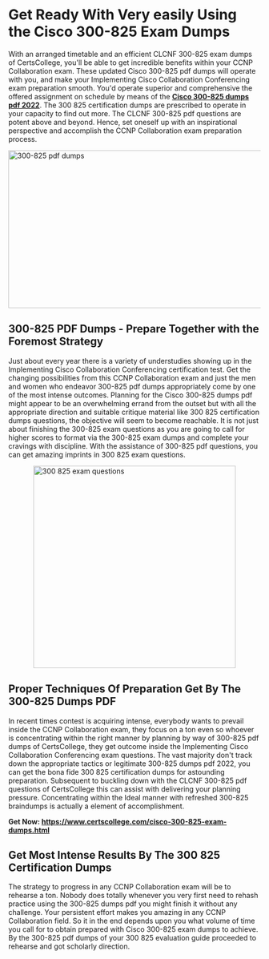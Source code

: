 <h1><strong>Get Ready With Very easily Using the Cisco 300-825 Exam Dumps&nbsp;</strong></h1>
<p><span style="font-weight: 400;">With an arranged timetable and an efficient CLCNF 300-825 exam dumps of CertsCollege, you'll be able to get incredible benefits within your CCNP Collaboration  exam. These updated Cisco 300-825 pdf dumps will operate with you, and make your Implementing Cisco Collaboration Conferencing exam preparation smooth. You'd operate superior and comprehensive the offered assignment on schedule by means of the <strong><a href="https://www.certscollege.com/cisco-300-825-exam-dumps.html">Cisco 300-825 dumps pdf 2022</a></strong>. The 300 825 certification dumps are prescribed to operate in your capacity to find out more. The CLCNF 300-825 pdf questions are potent above and beyond. Hence, set oneself up with an inspirational perspective and accomplish the CCNP Collaboration  exam preparation process.&nbsp;</span></p>
<p><span style="font-weight: 400;"><img style="display: block; margin-left: auto; margin-right: auto;" src="https://i.ibb.co/CPDK3ps/Yellow-and-Blue-Initiative-Blog-Banner.png" alt="300-825 pdf dumps" width="559" height="315" /></span></p>
<h2><strong>300-825 PDF Dumps - Prepare Together with the Foremost Strategy</strong></h2>
<p><span style="font-weight: 400;">Just about every year there is a variety of understudies showing up in the Implementing Cisco Collaboration Conferencing certification test. Get the changing possibilities from this CCNP Collaboration  exam and just the men and women who endeavor 300-825 pdf dumps appropriately come by one of the most intense outcomes. Planning for the Cisco 300-825 dumps pdf might appear to be an overwhelming errand from the outset but with all the appropriate direction and suitable critique material like 300 825 certification dumps questions, the objective will seem to become reachable. It is not just about finishing the 300-825 exam questions as you are going to call for higher scores to format via the 300-825 exam dumps and complete your cravings with discipline. With the assistance of 300-825 pdf questions, you can get amazing imprints in 300 825 exam questions.</span></p>
<p><span style="font-weight: 400;"><a href="https://tinyurl.com/jdazekdh"><img style="display: block; margin-left: auto; margin-right: auto;" src="https://i.ibb.co/9tMrhdY/Teacher-Appreciation-Invitation.png" alt="300 825 exam questions " width="404" height="404" /></a></span></p>
<h2><strong>Proper Techniques Of Preparation Get By The 300-825 Dumps PDF</strong></h2>
<p><span style="font-weight: 400;">In recent times contest is acquiring intense, everybody wants to prevail inside the CCNP Collaboration  exam, they focus on a ton even so whoever is concentrating within the right manner by planning by way of 300-825 pdf dumps of CertsCollege, they get outcome inside the Implementing Cisco Collaboration Conferencing exam questions. The vast majority don't track down the appropriate tactics or legitimate 300-825 dumps pdf 2022, you can get the bona fide 300 825 certification dumps for astounding preparation. Subsequent to buckling down with the CLCNF 300-825 pdf questions of CertsCollege this can assist with delivering your planning pressure. Concentrating within the Ideal manner with refreshed 300-825 braindumps is actually a element of accomplishment.</span></p>
<p><span style="font-weight: 400;"><strong>Get Now: <a href="https://www.certscollege.com/cisco-300-825-exam-dumps.html">https://www.certscollege.com/cisco-300-825-exam-dumps.html</a></strong></span></p>
<h2><strong>Get Most Intense Results By The 300 825 Certification Dumps</strong></h2>
<p><span style="font-weight: 400;">The strategy to progress in any CCNP Collaboration  exam will be to rehearse a ton. Nobody does totally whenever you very first need to rehash practice using the 300-825 dumps pdf you might finish it without any challenge. Your persistent effort makes you amazing in any CCNP Collaboration  field. So it in the end depends upon you what volume of time you call for to obtain prepared with Cisco 300-825 exam dumps to achieve. By the 300-825 pdf dumps of your 300 825 evaluation guide proceeded to rehearse and got scholarly direction.</span></p>
